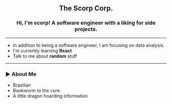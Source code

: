 <h2 align="center">The Scorp Corp.</h2> 
<h3 align="center">Hi, I'm scorp! A software engineer with a liking for side projects.</h3>

---

  - In addition to being a software engineer, I am focusing on data analysis.
  - I'm currently learning **React**
  - Talk to me about **random** stuff

---
### ► About Me
  - Brazilian
  - Bookworm to the core
  - A little dragon hoarding information

